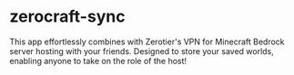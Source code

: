 # zerocraft-sync
This app effortlessly combines with Zerotier's VPN for Minecraft Bedrock server hosting with your friends. Designed to store your saved worlds, enabling anyone to take on the role of the host!
